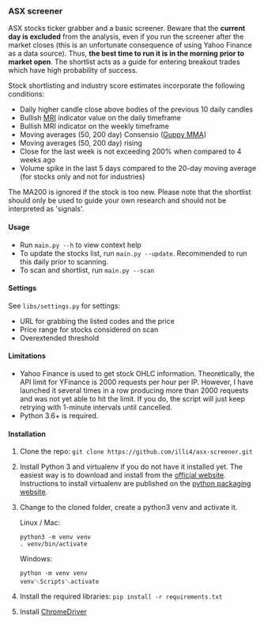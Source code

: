 ### ASX screener

ASX stocks ticker grabber and a basic screener. Beware that the **current day is excluded** from the analysis, even if you run the screener after the market closes (this is an unfortunate consequence of using Yahoo Finance as a data source). Thus, **the best time to run it is in the morning prior to market open**. The shortlist acts as a guide for entering breakout trades which have high probability of success.

Stock shortlisting and industry score estimates incorporate the following conditions: 
- Daily higher candle close above bodies of the previous 10 daily candles
- Bullish [MRI](https://tonevays.com/indicator) indicator value on the daily timeframe
- Bullish MRI indicator on the weekly timeframe  
- Moving averages (50, 200 day) Consensio ([Guppy MMA](https://www.investopedia.com/terms/g/guppy-multiple-moving-average.asp))
- Moving averages (50, 200 day) rising 
- Close for the last week is not exceeding 200% when compared to 4 weeks ago
- Volume spike in the last 5 days compared to the 20-day moving average (for stocks only and not for industries)

The MA200 is ignored if the stock is too new. Please note that the shortlist should only be used to guide your own research and should not be interpreted as 'signals'. 

#### Usage  
- Run `main.py --h` to view context help 
- To update the stocks list, run `main.py --update`. Recommended to run this daily prior to scanning.
- To scan and shortlist, run `main.py --scan`

#### Settings 
See `libs/settings.py` for settings: 
- URL for grabbing the listed codes and the price
- Price range for stocks considered on scan
- Overextended threshold

#### Limitations
- Yahoo Finance is used to get stock OHLC information. Theoretically, the API limit for YFinance is 2000 requests per hour per IP. However, I have launched it several times in a row producing more than 2000 requests and was not yet able to hit the limit. If you do, the script will just keep retrying with 1-minute intervals until cancelled.
- Python 3.6+ is required.

#### Installation

1. Clone the repo: `git clone https://github.com/illi4/asx-screener.git`
2. Install Python 3 and virtualenv if you do not have it installed yet. The easiest way is to download and install from the [official website](https://www.python.org/downloads/). Instructions to install virtualenv are published on the [python packaging website](https://packaging.python.org/guides/installing-using-pip-and-virtual-environments/). 
3. Change to the cloned folder, create a python3 venv and activate it. 
    
    Linux / Mac: 
    ```
    python3 -m venv venv
    . venv/bin/activate
    ```
   
    Windows: 
    ```
    python -m venv venv
    venv＼Scripts＼activate
    ```
   
4. Install the required libraries: `pip install -r requirements.txt`
5. Install [ChromeDriver](https://sites.google.com/a/chromium.org/chromedriver/home)
